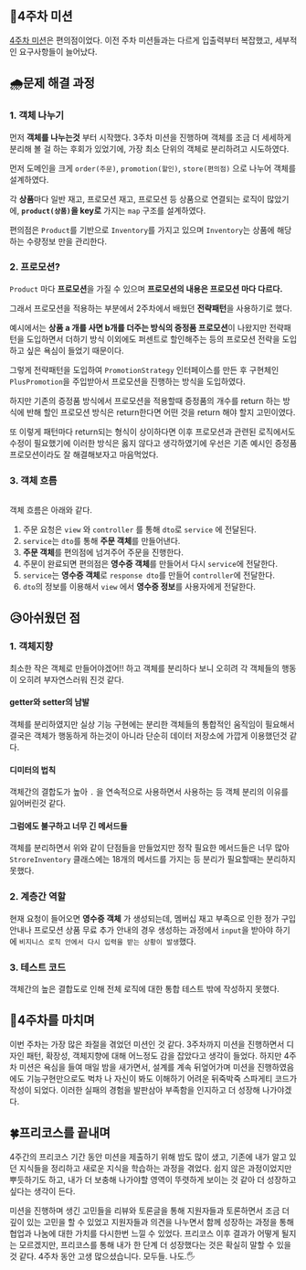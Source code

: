<h2 id="📃4주차-미션">📃4주차 미션</h2>
<p><a href="https://github.com/gmltn9233/java-convenience-store-7-gmltn9233">4주차 미션</a>은 편의점이었다.
이전 주차 미션들과는 다르게 입출력부터 복잡했고, 세부적인 요구사항들이 늘어났다.</p>
<h2 id="🌧문제-해결-과정">🌧문제 해결 과정</h2>
<h3 id="1-객체-나누기">1. 객체 나누기</h3>
<p>먼저 <strong>객체를 나누는것</strong> 부터 시작했다.
3주차 미션을 진행하며 객체를 조금 더 세세하게 분리해 볼 걸 하는 후회가 있었기에, 가장 최소 단위의 객체로 분리하려고 시도하였다.</p>
<p>먼저 도메인을 크게 <code>order(주문)</code>, <code>promotion(할인)</code>, <code>store(편의점)</code> 으로 나누어 객체를 설계하였다.</p>
<p>각 <strong>상품</strong>마다 일반 재고, 프로모션 재고, 프로모션 등 상품으로 연결되는 로직이 많았기에, <strong><code>product(상품)</code>을 key로</strong> 가지는 <code>map</code> 구조를 설계하였다.</p>
<p>편의점은 <code>Product</code>를 기반으로 <code>Inventory</code>를 가지고 있으며 <code>Inventory</code>는 상품에 해당하는 수량정보 만을 관리한다. </p>
<h3 id="2-프로모션">2. 프로모션?</h3>
<p><code>Product</code> 마다 <strong>프로모션</strong>을 가질 수 있으며 <strong>프로모션의 내용은 프로모션 마다 다르다.</strong></p>
<p>그래서 프로모션을 적용하는 부분에서 2주차에서 배웠던 <strong>전략패턴</strong>을 사용하기로 했다.</p>
<p>예시에서는 <strong>상품 a 개를 사면 b개를 더주는 방식의 증정품 프로모션</strong>이 나왔지만 전략패턴을 도입하면서 더하기 방식 이외에도 퍼센트로 할인해주는 등의 프로모션 전략을 도입하고 싶은 욕심이 들었기 때문이다.</p>
<p>그렇게 전략패턴을 도입하여 <code>PromotionStrategy</code> 인터페이스를 만든 후 구현체인 <code>PlusPromotion</code>을 주입받아서 프로모션을 진행하는 방식을 도입하였다.</p>
<p>하지만 기존의 증정품 방식에서 프로모션을 적용할때 증정품의 개수를 return 하는 방식에 반해 할인 프로모션 방식은 return한다면 어떤 것을 return 해야 할지 고민이였다.</p>
<p>또 이렇게 패턴마다 return되는 형식이 상이하다면 이후 프로모션과 관련된 로직에서도 수정이 필요했기에 이러한 방식은 옳지 않다고 생각하였기에 우선은 기존 예시인 증정품 프로모션이라도 잘 해결해보자고 마음먹었다.</p>
<h3 id="3-객체-흐름">3. 객체 흐름</h3>
<p><img alt="" src="https://velog.velcdn.com/images/gmltn9233/post/8dbed79d-6e82-43e1-92b7-2251bfd98f0c/image.png" /></p>
<p>객체 흐름은 아래와 같다. </p>
<ol>
<li>주문 요청은 <code>view</code> 와 <code>controller</code> 를 통해 <code>dto</code>로 <code>service</code> 에 전달된다. </li>
<li><code>service</code>는 <code>dto</code>를 통해 <strong>주문 객체</strong>를 만들어낸다.</li>
<li><strong>주문 객체</strong>를 편의점에 넘겨주어 주문을 진행한다.</li>
<li>주문이 완료되면 편의점은 <strong>영수증 객체</strong>를 만들어서 다시 <code>service</code>에 전달한다.</li>
<li><code>service</code>는 <strong>영수증 객체</strong>로 <code>response dto</code>를 만들어 <code>controller</code>에 전달한다.</li>
<li><code>dto</code>의 정보를 이용해서 <code>view</code> 에서 <strong>영수증 정보</strong>를 사용자에게 전달한다.</li>
</ol>
<h2 id="😥아쉬웠던-점">😥아쉬웠던 점</h2>
<h3 id="1-객체지향">1. 객체지향</h3>
<p>최소한 작은 객체로 만들어야겠어!! 하고 객체를 분리하다 보니 오히려 각 객체들의 행동이 오히려 부자연스러워 진것 같다.</p>
<h4 id="getter와-setter의-남발">getter와 setter의 남발</h4>
<p>객체를 분리하였지만 실상 기능 구현에는 분리한 객체들의 통합적인 움직임이 필요해서 결국은 객체가 행동하게 하는것이 아니라 단순히 데이터 저장소에 가깝게 이용했던것 같다.</p>
<h4 id="디미터의-법칙">디미터의 법칙</h4>
<p>객체간의 결합도가 높아 <code>.</code> 을 연속적으로 사용하면서 사용하는 등 객체 분리의 이유를 잃어버린것 같다.</p>
<h4 id="그럼에도-불구하고-너무-긴-메서드들">그럼에도 불구하고 너무 긴 메서드들</h4>
<p>객체를 분리하면서 위와 같이 단점들을 만들었지만 정작 필요한 메서드들은 너무 많아 <code>StroreInventory</code> 클래스에는 18개의 메서드를 가지는 등 분리가 필요할때는 분리하지 못했다.</p>
<h3 id="2-계층간-역할">2. 계층간 역할</h3>
<p>현재 요청이 들어오면 <strong>영수증 객체</strong> 가 생성되는데, 멤버십 재고 부족으로 인한 정가 구입 안내나 프로모션 상품 무료 추가 안내의 경우 생성하는 과정에서 <code>input</code>을 받아야 하기에 <code>비지니스 로직 안에서 다시 입력을 받는 상황이 발생</code>했다.</p>
<h3 id="3-테스트-코드">3. 테스트 코드</h3>
<p>객체간의 높은 결합도로 인해 전체 로직에 대한 통합 테스트 밖에 작성하지 못했다.</p>
<h2 id="🏁4주차를-마치며">🏁4주차를 마치며</h2>
<p>이번 주차는 가장 많은 좌절을 겪었던 미션인 것 같다. 3주차까지 미션을 진행하면서 디자인 패턴, 확장성, 객체지향에 대해 어느정도 감을 잡았다고 생각이 들었다. 하지만 4주차 미션은 욕심을 들여 매일 밤을 새가면서, 설계를 계속 뒤엎어가며 미션을 진행하였음에도 기능구현만으로도 벅차 나 자신이 봐도 이해하기 어려운 뒤죽박죽 스파게티 코드가 작성이 되었다. 이러한 실패의 경험을 발판삼아 부족함을 인지하고 더 성장해 나가야겠다.  </p>
<h2 id="🍀프리코스를-끝내며">🍀프리코스를 끝내며</h2>
<p>4주간의 프리코스 기간 동안 미션을 제출하기 위해 밤도 많이 샜고, 기존에 내가 알고 있던 지식들을 정리하고 새로운 지식을 학습하는 과정을 겪었다. 쉽지 않은 과정이었지만 뿌듯하기도 하고, 내가 더 보충해 나가야할 영역이 뚜렷하게 보이는 것 같아 더 성장하고 싶다는 생각이 든다.</p>
<p>미션을 진행하며 생긴 고민들을 리뷰와 토론글을 통해 지원자들과 토론하면서 조금 더 깊이 있는 고민을 할 수 있었고 지원자들과 의견을 나누면서 함께 성장하는 과정을 통해 협업과 나눔에 대한 가치를 다시한번 느낄 수 있었다. 프리코스 이후 결과가 어떻게 될지는 모르겠지만, 프리코스를 통해 내가 한 단계 더 성장했다는 것은 확실히 말할 수 있을 것 같다. 
4주차 동안 고생 많으셨습니다. 모두들. 나도.🖐</p>